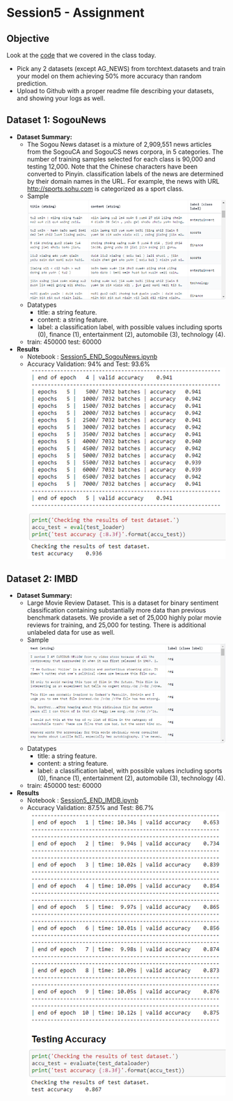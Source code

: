 # Session5 - Assignment

## Objective

Look at the [code](https://colab.research.google.com/drive/1z2N6ipI6n6t1ivprJtugDeqKrCM2NPFy?usp=sharing) that we covered in the class today.

- Pick any 2 datasets (except AG_NEWS) from torchtext.datasets and train your model on them achieving 50% more accuracy than random prediction. 
- Upload to Github with a proper readme file describing your datasets, and showing your logs as well. 

## Dataset 1: SogouNews  

- **Dataset Summary:**    
  - The Sogou News dataset is a mixture of 2,909,551 news articles from the SogouCA and SogouCS news corpora, in 5 categories. The number of training samples selected for each class is 90,000 and testing 12,000. Note that the Chinese characters have been converted to Pinyin. classification labels of the news are determined by their domain names in the URL. For example, the news with URL http://sports.sohu.com is categorized as a sport class.
  - Sample![sogunewsample](images/sogunews.png)
  - Datatypes
    - title: a string feature.
    - content: a string feature.
    - label: a classification label, with possible values including sports (0), finance (1), entertainment (2), automobile (3), technology (4).
  - train: 450000 test: 60000
- **Results**
    - Notebook : [Session5_END_SogouNews.ipynb](Session5_END_SogouNews.ipynb)
    - Accuracy Validation: 94% and Test: 93.6%
      ![Results](images/sogunews_results.png)


## Dataset 2: IMBD  

- **Dataset Summary:**    
  - Large Movie Review Dataset. This is a dataset for binary sentiment classification containing substantially more data than previous benchmark datasets. We provide a set of 25,000 highly polar movie reviews for training, and 25,000 for testing. There is additional unlabeled data for use as well.
  - Sample![imdbsample](images/imdb.png)
  - Datatypes
    - title: a string feature.
    - content: a string feature.
    - label: a classification label, with possible values including sports (0), finance (1), entertainment (2), automobile (3), technology (4).
  - train: 450000 test: 60000
- **Results**
    - Notebook : [Session5_END_IMDB.ipynb](Session5_END_IMDB.ipynb)
    - Accuracy Validation: 87.5% and Test: 86.7%
      ![Results](images/imdb_results.png)
